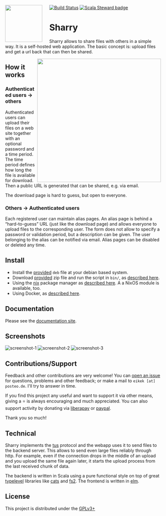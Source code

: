 <img align="left"
     src="https://raw.githubusercontent.com/eikek/sharry/master/artwork/icon.png"
     height="120px"
     style="padding-right: 20px">

[![Build Status](https://travis-ci.org/eikek/sharry.svg?branch=master)](https://travis-ci.org/eikek/sharry)
[![Scala Steward badge](https://img.shields.io/badge/Scala_Steward-helping-blue.svg?style=flat&logo=data:image/png;base64,iVBORw0KGgoAAAANSUhEUgAAAA4AAAAQCAMAAAARSr4IAAAAVFBMVEUAAACHjojlOy5NWlrKzcYRKjGFjIbp293YycuLa3pYY2LSqql4f3pCUFTgSjNodYRmcXUsPD/NTTbjRS+2jomhgnzNc223cGvZS0HaSD0XLjbaSjElhIr+AAAAAXRSTlMAQObYZgAAAHlJREFUCNdNyosOwyAIhWHAQS1Vt7a77/3fcxxdmv0xwmckutAR1nkm4ggbyEcg/wWmlGLDAA3oL50xi6fk5ffZ3E2E3QfZDCcCN2YtbEWZt+Drc6u6rlqv7Uk0LdKqqr5rk2UCRXOk0vmQKGfc94nOJyQjouF9H/wCc9gECEYfONoAAAAASUVORK5CYII=)](https://scala-steward.org)

# Sharry

Sharry allows to share files with others in a simple way. It is a
self-hosted web application. The basic concept is: upload files and get
a url back that can then be shared.

<a href="https://xkcd.com/949/">
  <img height="400" align="right" style="float:right" src="https://imgs.xkcd.com/comics/file_transfer.png">
</a>

## How it works

### Authenticated users → others

Authenticated users can upload their files on a web site together with
an optional password and a time period. The time period defines how long
the file is available for download. Then a public URL is generated that
can be shared, e.g. via email.

The download page is hard to guess, but open to everyone.

### Others → Authenticated users

Each registered user can maintain alias pages. An alias page is behind
a “hard-to-guess” URL (just like the download page) and allows
everyone to upload files to the corresponding user. The form does not
allow to specify a password or validation period, but a description
can be given. The user belonging to the alias can be notified via
email. Alias pages can be disabled or deleted any time.

## Install

- Install the [provided](https://github.com/eikek/sharry/releases)
  `deb` file at your debian based system.
- Download [provided](https://github.com/eikek/sharry/releases) zip
  file and run the script in `bin/`, as [described
  here](https://eikek.github.io/sharry/doc/quickstart#quickstart).
- Using the [nix](https://nixos.org/nix) package manager as [described
  here](https://eikek.github.io/sharry/doc/nix). A a NixOS module is
  available, too.
- Using Docker, as [described
  here](https://eikek.github.io/sharry/doc/quickstart#quickstart-with-docker).

## Documentation

Please see the [documentation site](https://eikek.github.io/sharry).


## Screenshots

![screenshot-1](https://raw.githubusercontent.com/eikek/sharry/master/modules/microsite/docs/screenshots/20191216-222359.jpg)
![screenshot-2](https://raw.githubusercontent.com/eikek/sharry/master/modules/microsite/docs/screenshots/20191216-223117.jpg)
![screenshot-3](https://raw.githubusercontent.com/eikek/sharry/master/modules/microsite/docs/screenshots/20191216-223128.jpg)

## Contributions/Support

Feedback and other contributions are very welcome! You can [open an
issue](https://github.com/eikek/sharry/issues/new) for questions,
problems and other feedback; or make a mail to `eikek [at] posteo.de`.
I'll try to answer in time.

If you find this project any useful and want to support it via other
means, giving a :star: is always encouraging and much appreciated. You
can also support activity by donating via
[liberapay](https://liberapay.com/eikek/) or
[paypal](https://paypal.me/eikek0).

Thank you so much!


## Technical

Sharry implements the [tus](https://tus.io) protocol and the webapp
uses it to send files to the backend server. This allows to send even
large files reliably through http. For example, even if the connection
drops in the middle of an upload and you upload the same file again
later, it starts the upload process from the last received chunk of
data.

The backend is written in Scala using a pure functional style on top
of great [typelevel](https://typelevel.org/) libraries like
[cats](https://typelevel.org/cats/) and
[fs2](https://github.com/typelevel/fs2). The frontend is written in
[elm](https://elm-lang.org).


## License

This project is distributed under the
[GPLv3+](https://spdx.org/licenses/GPL-3.0-or-later.html)
